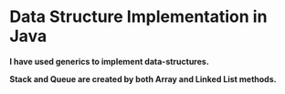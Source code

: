 # Data Structure Implementation in Java

**I have used generics to implement data-structures.**

**Stack and Queue are created by both Array and Linked List methods.**
